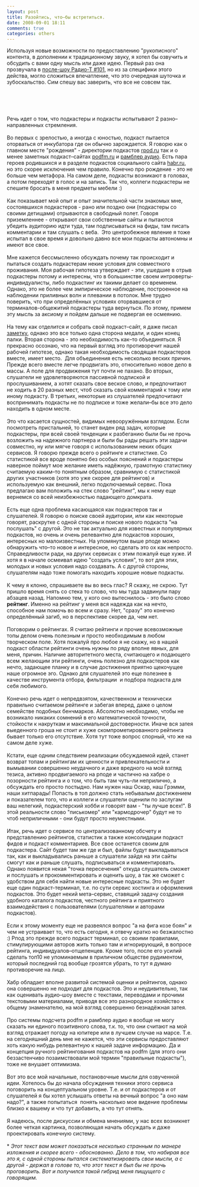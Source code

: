 ```yaml
---
layout: post
title: Разойтись, что–бы встретиться.
date: 2008-09-01 18:11
comments: true
categories: others
---
```


Используя новые возможности по предоставлению "рукописного" контента, в дополнении к традиционному звуку, я хотел бы озвучить и обсудить с вами одну мысль или даже идею. Первый раз она прозвучала в <a href="http://pirate.radio-t.com/audio/posle-rt-101/" target="_blank">после-шоу Радио-Т #101</a>, но из за специфики этого действа, могло сложиться впечатление, что это очередная шуточка и зубоскальство. Сим спешу вас заверить, что все не совсем так.

<!--more-->
<br/><br/><a name='more'></a><br/><br/>Речь идет о том, что подкастеры и подкасты испытывают 2 разно–направленных стремления.<br/><br/>Во первых с зрелостью, а иногда с юностью, подкаст пытается оторваться от инкубатора где он обычно зарождается. Я говорю как о главном месте "рождения" - директории подкастов <a href="http://rpod.ru" target="_blank">rpod.ru</a> так и о менее заметных подкаст–сайтах <a href="http://podfm.ru" target="_blank">podfm.ru</a> и <a href="http://audio.rambler.ru/users/" target="_blank">рамблер аудио</a>. Есть пара героев родившихся и в разделе подкастов социального сайта <a href="http://habrahabr.ru/podcasts/" target="_blank">habr.ru</a>, но это скорее исключения чем правило. Конечно про рождение - это не больше чем метафора. На самом деле, подкасты возникают в головах, а потом переходят в голос и на запись. Так что, коллеги подкастеры не спешите бросать в меня предметы мебели :)<br/><br/>Как показывает мой опыт и опыт значительной части знакомых мне, состоявшихся подкастеров - рано или поздно они (подкастеры со своими детищами) отрываются в свободный полет. Говоря приземленнее - открывают свои собственные сайты и пытаются убедить аудиторию идти туда, там подписываться на фиды, там писать комментарии и там слушать с веба.  Это центробежное явление я тоже испытал в свое время и довольно давно все мои подкасты автономны и имеют все свое.<br/><br/>Мне кажется бессмысленно обсуждать почему так происходит и пытаться создать подкастерам некие условия для совместного проживания. Моя рабочая гипотеза утверждает - эти, ушедшие в отрыв подкастеры потому и интересны, что в большинстве своем интроверты-индивидуалисты, либо подкастинг их такими делает со временем. Однако, это не более чем эмпирическое наблюдение, построенное на наблюдении приливных волн и плевании в потолок. Мне трудно поверить, что при определённых условиях оторвавшиеся от терминалов-общежитий подкастеры туда вернуться. По этому, примем эту мысль за аксиому и пойдем дальше не подвергая ее осмеянию.<br/><br/>На тему как отделится и собрать свой подкаст–сайт, я даже писал <a href="http://tipz.umputun.com/articles/sam-sebe-podkast-terminal/" target="_blank">заметку</a>, однако это все только одна сторона медали, и один конец палки. Вторая сторона - это необходимость как–то объединяться. Я прекрасно осознаю, что на первый взгляд это противоречит нашей рабочей гипотезе, однако такая необходимость сводящая подкастеров вместе, имеет место.  Для объединения есть несколько веских причин. Прежде всего вместе легче продвигать это, относительно новое дело в массы. А поле для продвижения тут почти не пахано. Во вторых, слушатели не удовлетворяются пассивной подпиской и прослушиванием, а хотят сказать свое веское слово, и предпочитают не ходить в 20 разных мест, чтоб сказать свой комментарий к тому или иному подкасту. В третьих, некоторые из слушателей предпочитают воспринимать подкасты не по подписке и тоже желали–бы все это дело находить в одном месте.<br/><br/>Это что касается сущностей, видимых невооружённым взглядом. Если посмотреть пристальней, то станет виден ряд задач, которые подкастеры, при всей своей тенденции к разбеганию были бы не прочь возложить на надежного партнера и были бы рады решать эти задачи совместно, ну или мягче говоря с использованием неких общих сервисов. Я говорю прежде всего о рейтинге и статистике. Со статистикой все вроде понятно без особых пояснений и подкастеры наверное поймут мое желание иметь надёжную, грамотную статистику считаемую каким–то понятным образом, сравнимую с статистикой других участников (хотя это уже скорее для рейтингов) и используемую как внешний, легко подключаемый сервис. Пока предлагаю вам положить на стек слово "рейтинг", мы к нему еще вернемся со всей неизбежностью падающего домкрата.<br/><br/>Есть еще одна проблема касающаяся как подкастеров так и слушателей. Я говорю о поиске своей аудитории, или как некоторые говорят, раскрутке с одной стороны и поиске нового подкаста "на послушать" с другой. Это не так актуально для известных и популярных подкастов, но очень и очень релевантно для подкастов хороших, интересных но малоизвестных. На упомянутом выше рподе можно обнаружить что–то новое и интересное, но сделать это ох как непросто. Справедливости ради, на других сервисах с этим пожалуй еще хуже. И хотя я в начале осмеивал идею "создать условия", то вот для этих, молодых и новых условия надо создавать. А с другой стороны, слушателям надо тоже помогать находить хорошие новые подкасты.<br/><br/>К чему я клоню, спрашиваете вы во весь глас? Я скажу, не скрою. Тут пришло время снять со стека то слово, что мы туда задвинули пару абзацев назад. Напомню тем, у кого оно вытеснилось - это было слово <strong>рейтинг</strong>. Именно на рейтинг у меня вся надежда как на нечто, способное нам помочь во всем и сразу. Нет, "сразу" это конечно определённый загиб, но в перспективе скорее да, чем нет.<br/><br/>Поговорим о рейтингах. Я считаю рейтинги и прочие всевозможные топы делом очень полезным и просто необходимым в любом творческом поле. Хотя пожалуй про любое я не скажу, но в нашей подкаст области рейтинги очень нужны по ряду вполне явных, для меня, причин. Наличие авторитетного места, считающего и подающего всем желающим эти рейтинги, очень полезно для подкастеров как нечто, задающее планку и в случае достижения приятно щекочущее наше огромное эго. Однако для слушателей это еще полезнее в качестве инструмента отбора, фильтрации  и подбора подкаста для себя любимого.<br/><br/>Конечно речь идет о непредвзятом, качественном и технически правильно считаемом рейтинге и забегая вперед, даже о целом семействе подобных бенчмарков. Абсолютно необходимо, чтобы не возникало никаких сомнений в его математической точности, стойкости к накруткам и максимальной достоверности. Иначе вся затея выеденного гроша не стоит и хуже скомпрометированного рейтинга бывает только его отсутствие. Хотя тут тоже вопрос спорный, что же на самом деле хуже.<br/><br/>Кстати, еще одним следствием реализации обсуждаемой идей, станет возврат топам и рейтингам их ценности и привлекательности и вымывании совершенно неудачного и даже вредного на мой взгляд тезиса, активно продвигаемого на рподе и частично на хабре о позорности рейтинга и о том, что быть там чуть–ли неприлично, а обсуждать его просто постыдно. Нам нужен наш Оскар, наш Грэмми, наши хитпарады! Попасть в топ должно стать небывалым достижением и показателем того, что и коллеги и слушатели оценили по заслугам ваш нелегкий, подкастерский хобби и говорят вам - "ты лучше всех!". В этой реальности слово "писькомер" или "кармодрочер" будут не то чтоб неприличными - они будут просто неуместными.<br/><br/>Итак, речь идет о сервисе по централизованному обсчету и представлению рейтингов, статистик а также консолидации подкаст фидов и подкаст комментариев. Все свое останется своим для подкастера. Сайт будет там же где и был, файлы будут выкладываться так, как и выкладывались раньше а слушатели зайдя на эти сайты смогут как и раньше слушать, подписываться и комментировать. Однако появится некая "точка пересечения" откуда слушатель сможет и послушать и прокомментировать и оценить шоу, а так же сможет с удобством для себя найти новые интересные подкасты. Это не будет еще один подкаст-терминал, т.е. по сути сервис хостинга и оформления подкастов. Это будет некий мета–сервис, ставящий задачу создания удобного каталога подкастов, честного рейтинга и приятного взаимодействия с пользователями (слушателями и авторами подкастов).<br/><br/>Если к этому моменту еще не развеялся вопрос "а на фига козе боян" и чем не устраивает то, что есть сегодня, я отвечу кратко но безжалостно :) Рпод это прежде всего подкаст терминал, со своими правилами, стимулирующими авторов жить только там и игнорирующий, в вопросе рейтинга, индивидуалов–отщепенцев. Кроме того, после его усилий сделать топ10 не упоминаемым в приличном обществе рудиментом, который последний год вообще грозятся убрать, то тут я думаю противоречие на лицо.<br/><br/>Хабр обладает вполне развитой системой оценки и рейтингов, однако она совершенно не подходит для подкастов. Это и неудивительно, так как оценивать аудио–шоу вместе с текстами, переводами и прочими текстовыми материалами, приводя все это разнородное хозяйство к общему знаменателю, на мой взгляд совершенно безнадёжная затея.<br/><br/>Про системы подсчета podfm и рамблер аудио я вообще не могу сказать ни единого позитивного слова, т.к. то, что они считают на мой взгляд отражает погоду на юпитере или в лучшем случае на марсе. Т.е. на сегодняшний день мне не кажется, что эти сервисы предоставляют хоть какую нибудь релевантную к нашей задаче информацию. Да и концепция ручного рейтингования подкастов на podfm (для этого они беззастенчиво позаимствовали мой термин "правильные подкасты"), тоже не внушает оптимизма.<br/><br/>Вот это все мой начальные, постановочные мысли для озвученной идеи. Хотелось бы до начала обсуждения техники этого сервиса поговорить на концептуальном уровне. Т.е. и от подкастеров и от слушателей я бы хотел услышать ответы на вечный вопрос "а оно нам надо?", а также попытаться  понять насколько мое видение проблемы близко к вашему и что тут добавить, а что тут отнять.<br/><br/>Я надеюсь, после дискуссии и обмена мнениями, у нас всех возникнет более четкая картинка, позволяющая начать обсуждать и даже проектировать конечную систему.<br/><br/>* <em>Этот текст вам может показаться несколько странным по манере изложения и скорее всего - обоснованно. Дело в том, что набирая все это я, с одной стороны пытался систематизировать свои мысли, а с другой - держал в голове то, что этот текст я был бы не прочь проговорить. Вот и получился такой гибрид меня пищущего с говорящим. </em>
